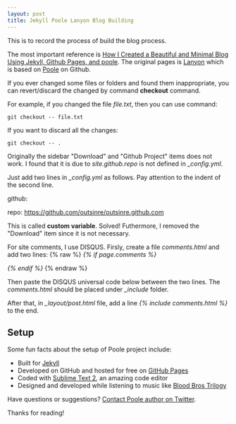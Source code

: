 ```yaml
---
layout: post
title: Jekyll Poole Lanyon Blog Building
---
```


<div class="message">
 This is to record the process of build the blog process.
</div>

The most important reference is [How I Created a Beautiful and Minimal Blog Using Jekyll, Github Pages, and poole](http://joshualande.com/jekyll-github-pages-poole/). The original pages is [Lanyon](https://github.com/poole/lanyon) which is based on [Poole](https://github.com/poole) on Github.

If you ever changed some files or folders and found them inappropriate, you can revert/discard the changed by command <strong>checkout</strong> command.

For example, if you changed the file *file.txt*, then you can use command:

    git checkout -- file.txt

If you want to discard all the changes:

    git checkout -- .

Originally the sidebar "Download" and "Github Project" items does not work. I found that it is due to *site.github.repo* is not defined in *_config.yml*.

Just add two lines in *_config.yml* as follows. Pay attention to the indent of the second line.

github:

  repo:	https://github.com/outsinre/outsinre.github.com

This is called **custom variable**. Solved! Futhermore, I removed the "Download" item since it is not necessary.

For site comments, I use DISQUS. Firsly, create a file *comments.html* and add two lines:
{% raw %}
*{% if page.comments %}*

<em>{% endif %}</em>
{% endraw %}

Then paste the DISQUS universal code below between the two lines. The *comments.html* should be placed under *_include* folder.

After that, in *_layout/post.html* file, add a line *&#123;% include comments.html %}* to the end.

## Setup

Some fun facts about the setup of Poole project include:

* Built for [Jekyll](http://jekyllrb.com)
* Developed on GitHub and hosted for free on [GitHub Pages](https://pages.github.com)
* Coded with [Sublime Text 2](http://sublimetext.com), an amazing code editor
* Designed and developed while listening to music like [Blood Bros Trilogy](https://soundcloud.com/maddecent/sets/blood-bros-series)

Have questions or suggestions? [Contact Poole author on Twitter](https://twitter.com/mdo).

Thanks for reading!
